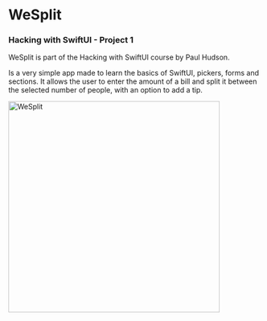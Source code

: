 # WeSplit

### Hacking with SwiftUI - Project 1

WeSplit is part of the Hacking with SwiftUI course by Paul Hudson.

Is a very simple app made to learn the basics of SwiftUI, pickers, forms and sections. It allows the user to enter the amount of a bill and split it between the selected number of people, with an option to add a tip.



<img width="420" alt="WeSplit" src="https://user-images.githubusercontent.com/23018419/127737419-eb20776b-c589-4d03-82d8-3cf3770c9f6e.png">
